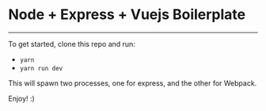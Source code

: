 # Node + Express + Vuejs Boilerplate
---

To get started, clone this repo and run:
- `yarn`
- `yarn run dev`

This will spawn two processes, one for express, and the other for Webpack.

Enjoy! :)
